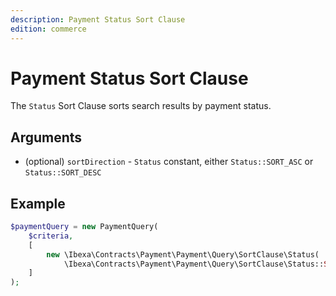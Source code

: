 ```yaml
---
description: Payment Status Sort Clause
edition: commerce
---
```


# Payment Status Sort Clause

The `Status` Sort Clause sorts search results by payment status.

## Arguments

- (optional) `sortDirection` - `Status` constant, either `Status::SORT_ASC` or `Status::SORT_DESC`

## Example

``` php
$paymentQuery = new PaymentQuery(
    $criteria,
    [
        new \Ibexa\Contracts\Payment\Payment\Query\SortClause\Status(
            \Ibexa\Contracts\Payment\Payment\Query\SortClause\Status::SORT_ASC)
    ]
);
```
